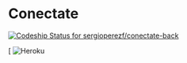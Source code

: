 # Conectate

[ ![Codeship Status for sergioperezf/conectate-back](https://app.codeship.com/projects/8af1a200-265e-0136-0fb5-1a4fdef819d4/status?branch=develop)](https://app.codeship.com/projects/286826)

[ ![Heroku](https://heroku-badge.herokuapp.com/?app=conectate-test&root=api)
